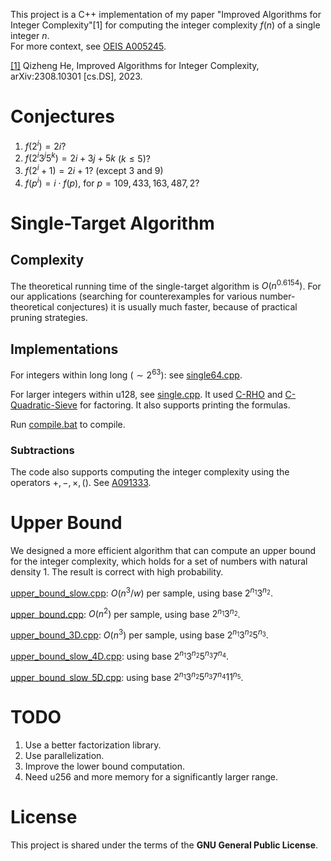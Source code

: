 This project is a C++ implementation of my paper "Improved Algorithms for Integer Complexity"[1] for computing the integer complexity $f(n)$ of a single integer $n$.  
For more context, see [OEIS A005245](https://oeis.org/A005245).

[[1]](https://arxiv.org/pdf/2308.10301.pdf) Qizheng He, Improved Algorithms for Integer Complexity, arXiv:2308.10301 [cs.DS], 2023.


# Conjectures
1. $f(2^i)=2i$?
2. $f(2^i3^j5^k)=2i+3j+5k$ ($k\leq 5$)?
3. $f(2^i+1)=2i+1$? (except 3 and 9)
4. $f(p^i)=i\cdot f(p)$, for $p=109,433,163,487,2$?


# Single-Target Algorithm

## Complexity
The theoretical running time of the single-target algorithm is $O(n^{0.6154})$. For our applications (searching for counterexamples for various number-theoretical conjectures) it is usually much faster, because of practical pruning strategies.

## Implementations
For integers within long long ($\sim 2^{63}$): see [single64.cpp](https://github.com/hqztrue/integer_complexity/blob/main/old/single64.cpp).

For larger integers within u128, see [single.cpp](https://github.com/hqztrue/integer_complexity/blob/main/integer-complexity-128/single.cpp). It used [C-RHO](https://github.com/michel-leonard/C-RHO) and [C-Quadratic-Sieve](https://github.com/michel-leonard/C-Quadratic-Sieve) for factoring. It also supports printing the formulas.

Run [compile.bat]() to compile.

### Subtractions
The code also supports computing the integer complexity using the operators $+,-,\times,()$. See [A091333](https://oeis.org/A091333).

# Upper Bound
We designed a more efficient algorithm that can compute an upper bound for the integer complexity, which holds for a set of numbers with natural density 1. The result is correct with high probability.

[upper_bound_slow.cpp](https://github.com/hqztrue/integer_complexity/blob/main/upper_bound/upper_bound_slow.cpp): $O(n^3/w)$ per sample, using base $2^{n_1}3^{n_2}$.

[upper_bound.cpp](https://github.com/hqztrue/integer_complexity/blob/main/upper_bound/upper_bound.cpp): $O(n^2)$ per sample, using base $2^{n_1}3^{n_2}$.

[upper_bound_3D.cpp](https://github.com/hqztrue/integer_complexity/blob/main/upper_bound/upper_bound_3D.cpp): $O(n^3)$ per sample, using base $2^{n_1}3^{n_2}5^{n_3}$.

[upper_bound_slow_4D.cpp](https://github.com/hqztrue/integer_complexity/blob/main/upper_bound/upper_bound_slow_4D.cpp): using base $2^{n_1}3^{n_2}5^{n_3}7^{n_4}$.

[upper_bound_slow_5D.cpp](https://github.com/hqztrue/integer_complexity/blob/main/upper_bound/upper_bound_slow_5D.cpp): using base $2^{n_1}3^{n_2}5^{n_3}7^{n_4}11^{n_5}$.

# TODO
1. Use a better factorization library.
2. Use parallelization.
3. Improve the lower bound computation.
4. Need u256 and more memory for a significantly larger range.


# License
This project is shared under the terms of the **GNU General Public License**.

